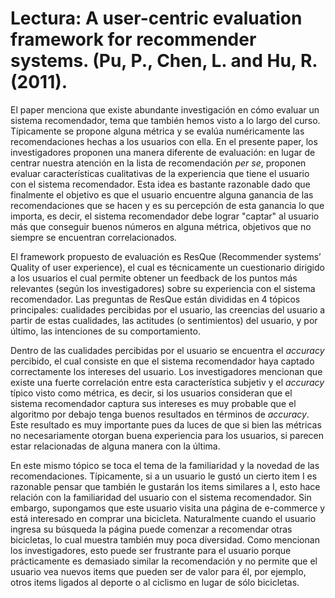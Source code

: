 # Lectura: A user-centric evaluation framework for recommender systems. (Pu, P., Chen, L. and Hu, R. (2011).

El paper menciona que existe abundante investigación en cómo evaluar un sistema recomendador, tema que también hemos visto a lo largo del curso. Típicamente se propone alguna métrica y se evalúa numéricamente las recomendaciones hechas a los usuarios con ella. En el presente paper, los investigadores proponen una manera diferente de evaluación: en lugar de centrar nuestra atención en la lista de recomendación *per se*, proponen evaluar características cualitativas de la experiencia que tiene el usuario con el sistema recomendador. Esta idea es bastante razonable dado que finalmente el objetivo es que el usuario encuentre alguna ganancia de las recomendaciones que se hacen y es su percepción de esta ganancia lo que importa, es decir, el sistema recomendador debe lograr "captar" al usuario más que conseguir buenos números en alguna métrica, objetivos que no siempre se encuentran correlacionados.

El framework propuesto de evaluación es ResQue (Recommender systems’ Quality of user experience), el cual es técnicamente un cuestionario dirigido a los usuarios el cual permite obtener un feedback de los puntos más relevantes (según los investigadores) sobre su experiencia con el sistema recomendador. Las preguntas de ResQue están divididas en 4 tópicos principales: cualidades percibidas por el usuario, las creencias del usuario a partir de estas cualidades, las actitudes (o sentimientos) del usuario, y por último, las intenciones de su comportamiento. 

Dentro de las cualidades percibidas por el usuario se encuentra el *accuracy* percibido, el cual consiste en que el sistema recomendador haya captado correctamente los intereses del usuario. Los investigadores mencionan que existe una fuerte correlación entre esta característica subjetiv y el *accuracy* típico visto como métrica, es decir, si los usuarios consideran que el sistema recomendador captura sus intereses es muy probable que el algoritmo por debajo tenga buenos resultados en términos de *accuracy*. Este resultado es muy importante pues da luces de que si bien las métricas no necesariamente otorgan buena experiencia para los usuarios, si parecen estar relacionadas de alguna manera con la última.

En este mismo tópico se toca el tema de la familiaridad y la novedad de las recomendaciones. Típicamente, si a un usuario le gustó un cierto item I es razonable pensar que también le gustarán los items similares a I, esto hace relación con la familiaridad del usuario con el sistema recomendador. Sin embargo, supongamos que este usuario visita una página de e-commerce y está interesado en comprar una bicicleta. Naturalmente cuando el usuario ingresa su búsqueda la página puede comenzar a recomendar otras bicicletas, lo cual muestra también muy poca diversidad. Como mencionan los investigadores, esto puede ser frustrante para el usuario porque prácticamente es demasiado similar la recomendación y no permite que el usuario vea nuevos items que pueden ser de valor para él, por ejemplo, otros items ligados al deporte o al ciclismo en lugar de sólo bicicletas.

